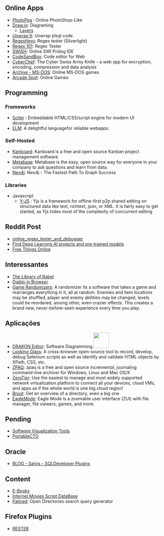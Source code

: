 ## Online Apps
  * [PhotoPea](https://www.photopea.com/) : Online PhotoShop-Like
  * [Draw.io](https://www.draw.io/): Diagraming
    * [Layers](https://about.draw.io/interactive-diagrams-with-custom-links-and-actions/)
  * [Unwrap It](https://www.codecrete.net/UnwrapIt/): Unwrap plsql code
  * [RegexHero](http://regexhero.net/tester/): Regex tester (Silverlight)
  * [Regex 101](https://regex101.com/): Regex Tester
  * [SWISH](https://swish.swi-prolog.org/): Online SWI Prolog IDE
  * [CodeSandBox](https://codesandbox.io/): Code editor for Web
  * [CyberChef](https://gchq.github.io/CyberChef/): The Cyber Swiss Army Knife - a web app for encryption, encoding, compression and data analysis
  * [Archive - MS-DOS](https://archive.org/details/softwarelibrary_msdos_games?and%5B%5D=emulator_start%3A%2Aiafix%2A&sin=&sort=-publicdate): Online MS-DOS games
  * [Arcade Spot](https://arcadespot.com/): Online Games
    
## Programming

### Frameworks 
  * [Sciter](https://sciter.com) : Embeddable HTML/CSS/script engine
for modern UI development
  * [ELM](https://elm-lang.org/): A delightful languagefor reliable webapps.
  
### Self-Hosted
  * [Kanboard](https://kanboard.org/): Kanboard is a free and open source Kanban project management software.
  * [Metabase](https://www.metabase.com/): Metabase is the easy, open source way for everyone in your company to ask questions and learn from data.
  * [Neo4j](https://neo4j.com/): Neo4j - The Fastest Path To Graph Success
  
### Libraries  
  * Javascript
    * [Y-JS](http://y-js.org/) : Yjs is a framework for offline-first p2p shared editing on structured data like text, richtext, json, or XML. It is fairly easy to get started, as Yjs hides most of the complexity of concurrent editing
    
## Reddit Post 
  * [online_regex_tester_and_debugger](https://www.reddit.com/r/programming/comments/cqmcts/online_regex_tester_and_debugger_for_multiple/)
  * [Find Deep Learning AI projects and pre-trained models](https://www.reddit.com/r/Python/comments/cq53v4/i_made_a_program_that_will_help_you_find_deep/)
  * [Free Things Online](https://www.reddit.com/r/AskReddit/comments/ecscwk/what_free_things_online_should_everyone_take)
## Interessantes   
  * [The Library of Babel](https://libraryofbabel.info)
  * [Diablo in Browser](https://www.reddit.com/r/programming/comments/ckk77o/diablo_1_ported_to_browser_based_on_devilution/)
  * [Game Randomizers](https://sites.google.com/site/gamerandomizers/): A randomizer its a software that takes a game and rearranges everything in it, all at random. Enemies and item locations may be shuffled, player and enemy abilities may be changed, levels could be reordered, among other, even crazier effects. This creates a brand new, never-before-seen experience every time you play.

## Aplicações
  * [DRAKON Editor](http://drakon-editor.sourceforge.net/editor.html): Software Diagramming <img src="http://drakon-editor.sourceforge.net/crossroad.png" width="50" height="50">
  * [Looking Glass](https://github.com/dmolchanenko/LookingGlass): A cross-browser open-source tool to record, develop, debug Selenium scripts as well as identify and validate HTML objects by XPath, CSS, etc.
  * [ZPAQ](http://mattmahoney.net/dc/zpaq.html): zpaq is a free and open source incremental, journaling command-line archiver for Windows, Linux and Mac OS/X
  * [ZeroTier](https://www.zerotier.com/): Use the easiest to manage and most widely supported network virtualization platform to connect all your devices, cloud VMs, and apps as if the whole world is one big cloud region!
  * [Broot](https://dystroy.org/broot/): Get an overview of a directory, even a big one
  * [EagleMode](http://eaglemode.sourceforge.net/index.html): Eagle Mode is a zoomable user interface (ZUI) with file manager, file viewers, games, and more.
  
## Pending
  * [Software Visualization Tools](https://softvis.wordpress.com/tools/)
  * [PortableCTO](https://www.portablecto.com/tools/)
  
## Oracle
  * [BLOG - Salvis - SQLDeveloper Plugins](https://www.salvis.com/blog/download/)
  
## Content
  * [E-Books](https://b-ok.cc/book/2284536/00309d) 
  * [Internet Movies Script DataBase](https://www.imsdb.com/)
  * [Palined](http://palined.com/search): Open Directories search query generator

## Firefox Plugins
  * [RESTER](https://addons.mozilla.org/pt-PT/firefox/addon/rester/)
